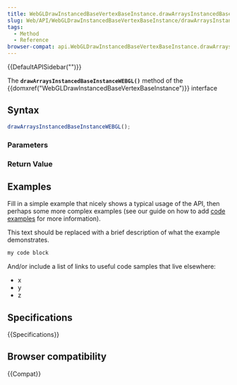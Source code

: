 ```yaml
---
title: WebGLDrawInstancedBaseVertexBaseInstance.drawArraysInstancedBaseInstanceWEBGL()
slug: Web/API/WebGLDrawInstancedBaseVertexBaseInstance/drawArraysInstancedBaseInstanceWEBGL
tags:
  - Method
  - Reference
browser-compat: api.WebGLDrawInstancedBaseVertexBaseInstance.drawArraysInstancedBaseInstanceWEBGL
---
```

{{DefaultAPISidebar("")}}

The **`drawArraysInstancedBaseInstanceWEBGL()`** method of the {{domxref("WebGLDrawInstancedBaseVertexBaseInstance")}} interface 

## Syntax

```js
drawArraysInstancedBaseInstanceWEBGL();
```

### Parameters



### Return Value



## Examples

Fill in a simple example that nicely shows a typical usage of the API, then perhaps some more complex examples (see our guide on how to add [code examples](/en-US/docs/MDN/Contribute/Structures/Code_examples) for more information).

This text should be replaced with a brief description of what the example demonstrates.

```js
my code block
```

And/or include a list of links to useful code samples that live elsewhere:

*   x
*   y
*   z

## Specifications

{{Specifications}}

## Browser compatibility

{{Compat}}

